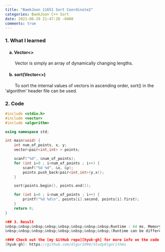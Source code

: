 ```yaml
---
title: "BaekJoon 11651 Sort Coordinate2"
categories: BaekJoon C++ Sort
date: 2021-06-29 21:47:28 -0400
comments: true
---
```


### 1. What I learned
#### &nbsp;&nbsp;&nbsp;&nbsp;a. Vector<>
&nbsp;&nbsp;&nbsp;&nbsp;&nbsp;&nbsp;&nbsp;&nbsp;Vector is simply an array of dynamically changing lengths.   
#### &nbsp;&nbsp;&nbsp;&nbsp;b. sort(Vector<>)
&nbsp;&nbsp;&nbsp;&nbsp;&nbsp;&nbsp;&nbsp;&nbsp;To sort the internal values of vectors in ascending order, sort() in the 'algorithm' header file can be used.   

### 2. Code
```cpp
#include <stdio.h>
#include <vector>
#include <algorithm>

using namespace std;

int main(void) {
    int num_of_points, x, y;
    vector<pair<int,int> > points;

    scanf("%d", &num_of_points);
    for (int i=0 ; i<num_of_points ; i++) {
        scanf("%d %d", &x, &y);
        points.push_back(pair<int,int>(y,x));
    }

    sort(points.begin(), points.end());

    for (int i=0 ; i<num_of_points ; i++) {
        printf("%d %d\n", points[i].second, points[i].first);
    }
    return 0;
}

### 3. Result
&nbsp;&nbsp;&nbsp;&nbsp;&nbsp;&nbsp;&nbsp;&nbsp;Runtime : 64 ms, Memory usage : 2776 KB  
&nbsp;&nbsp;&nbsp;&nbsp;&nbsp;&nbsp;&nbsp;&nbsp;(Runtime can be different by a system even if it is a same code.)

#### Check out the [my GitHub repo][hyuk-gh] for more info on the code. If you have questions, you can leave a reply on this post.
[hyuk-gh]: https://github.com/dlgur1994/StudyAlgorithms
